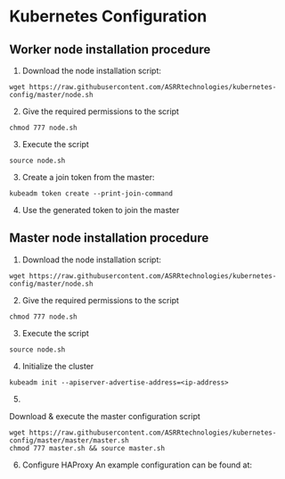 # Kubernetes Configuration

## Worker node installation procedure
1. Download the node installation script:
```
wget https://raw.githubusercontent.com/ASRRtechnologies/kubernetes-config/master/node.sh
```
2. Give the required permissions to the script
```
chmod 777 node.sh
```
3. Execute the script
```
source node.sh
```
3. Create a join token from the master:
```
kubeadm token create --print-join-command
```
4. Use the generated token to join the master

## Master node installation procedure
1. Download the node installation script:
```
wget https://raw.githubusercontent.com/ASRRtechnologies/kubernetes-config/master/node.sh
```
2. Give the required permissions to the script
```
chmod 777 node.sh
```
3. Execute the script
```
source node.sh
```
4. Initialize the cluster
```
kubeadm init --apiserver-advertise-address=<ip-address>
```
5.
Download & execute the master configuration script
```
wget https://raw.githubusercontent.com/ASRRtechnologies/kubernetes-config/master/master/master.sh
chmod 777 master.sh && source master.sh
```
6. Configure HAProxy
An example configuration can be found at: 